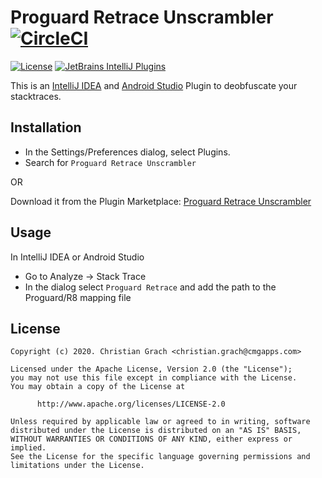 # Proguard Retrace Unscrambler [![CircleCI](https://circleci.com/gh/chrimaeon/proguard-retrace-unscrambler.svg?style=svg)](https://circleci.com/gh/chrimaeon/proguard-retrace-unscrambler)

[![License](https://img.shields.io/badge/license-Apache%202.0-brightgreen.svg?style=for-the-badge)](http://www.apache.org/licenses/LICENSE-2.0)
[![JetBrains IntelliJ Plugins](https://img.shields.io/jetbrains/plugin/v/15267-proguard-retrace-unscrambler?style=for-the-badge)][3]

This is an [IntelliJ IDEA][1] and [Android Studio][2] Plugin to deobfuscate your stacktraces.

## Installation

* In the Settings/Preferences dialog, select Plugins.
* Search for `Proguard Retrace Unscrambler`

OR

Download it from the Plugin Marketplace: [Proguard Retrace Unscrambler][3]

## Usage

In IntelliJ IDEA or Android Studio

* Go to Analyze -> Stack Trace
* In the dialog select `Proguard Retrace` and add the path to the Proguard/R8 mapping file

## License

```text
Copyright (c) 2020. Christian Grach <christian.grach@cmgapps.com>

Licensed under the Apache License, Version 2.0 (the "License");
you may not use this file except in compliance with the License.
You may obtain a copy of the License at

      http://www.apache.org/licenses/LICENSE-2.0

Unless required by applicable law or agreed to in writing, software
distributed under the License is distributed on an "AS IS" BASIS,
WITHOUT WARRANTIES OR CONDITIONS OF ANY KIND, either express or implied.
See the License for the specific language governing permissions and
limitations under the License.
```

[1]: https://www.jetbrains.com/idea/
[2]: https://developer.android.com/studio/index.html
[3]: https://plugins.jetbrains.com/plugin/15267-proguard-retrace-unscrambler
